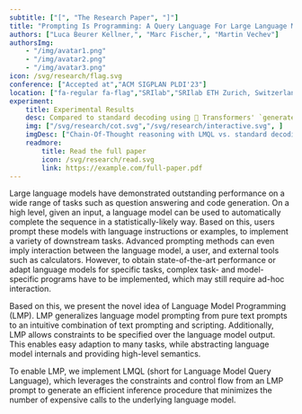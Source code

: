 ```yaml
---
subtitle: ["[", "The Research Paper", "]"]
title: "Prompting Is Programming: A Query Language For Large Language Models"
authors: ["Luca Beurer Kellner,", "Marc Fischer,", "Martin Vechev"]
authorsImg: 
    - "/img/avatar1.png"
    - "/img/avatar2.png"
    - "/img/avatar3.png"
icon: /svg/research/flag.svg
conference: ["Accepted at","ACM SIGPLAN PLDI'23"]
location: ["fa-regular fa-flag","SRIlab","SRIlab ETH Zurich, Switzerland"]
experiment: 
    title: Experimental Results
    desc: Compared to standard decoding using 🤗 Transformers' `generate()` function, LMQL allows for high-level control and requires fewer tokens to be processed.
    img: ["/svg/research/cot.svg","/svg/research/interactive.svg", ]
    imgDesc: ["Chain-Of-Thought reasoning with LMQL vs. standard decoding.", "Query statistics of using LMQL for interactive language model querying vs. standard decoding."]
    readmore: 
        title: Read the full paper 
        icon: /svg/research/read.svg
        link: https://example.com/full-paper.pdf
---
```


Large language models have demonstrated outstanding performance on a wide range of tasks such as question answering and code generation. On a high level, given an input, a language model can be used to automatically complete the sequence in a statistically-likely way. Based on this, users prompt these models with language instructions or examples, to implement a variety of downstream tasks. Advanced prompting methods can even imply interaction between the language model, a user, and external tools such as calculators. However, to obtain state-of-the-art performance or adapt language models for specific tasks, complex task- and model-specific programs have to be implemented, which may still require ad-hoc interaction.

Based on this, we present the novel idea of Language Model Programming (LMP). LMP generalizes language model prompting from pure text prompts to an intuitive combination of text prompting and scripting. Additionally, LMP allows constraints to be specified over the language model output. This enables easy adaption to many tasks, while abstracting language model internals and providing high-level semantics.

To enable LMP, we implement LMQL (short for Language Model Query Language), which leverages the constraints and control flow from an LMP prompt to generate an efficient inference procedure that minimizes the number of expensive calls to the underlying language model.